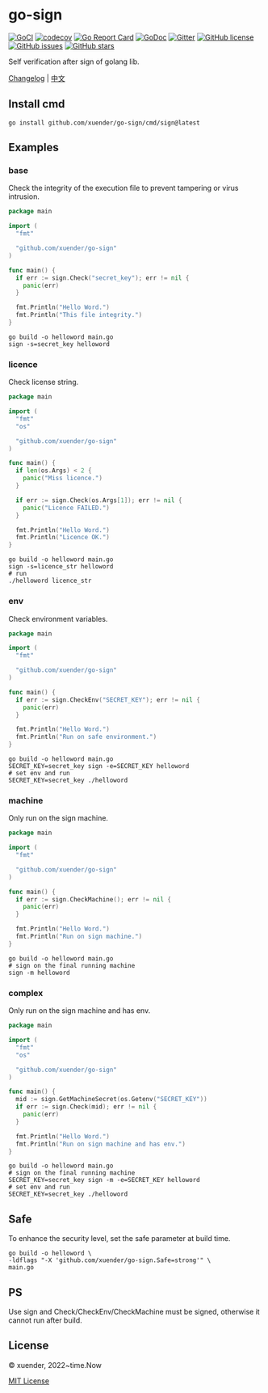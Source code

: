 # go-sign

[![GoCI](https://github.com/xuender/go-sign/workflows/Go/badge.svg)](https://github.com/xuender/go-sign/actions)
[![codecov](https://codecov.io/gh/xuender/go-sign/branch/main/graph/badge.svg?token=QL31K7FRZ6)](https://codecov.io/gh/xuender/go-sign)
[![Go Report Card](https://goreportcard.com/badge/github.com/xuender/go-sign)](https://goreportcard.com/report/github.com/xuender/go-sign)
[![GoDoc](https://godoc.org/github.com/xuender/go-sign?status.svg)](https://pkg.go.dev/github.com/xuender/go-sign)
[![Gitter](https://badges.gitter.im/xuender-go-sign/community.svg)](https://gitter.im/xuender-go-sign/community?utm_source=badge&utm_medium=badge&utm_campaign=pr-badge)
[![GitHub license](https://img.shields.io/github/license/xuender/go-sign)](https://github.com/xuender/go-sign/blob/main/LICENSE)
[![GitHub issues](https://img.shields.io/github/issues/xuender/go-sign)](https://github.com/xuender/go-sign/issues)
[![GitHub stars](https://img.shields.io/github/stars/xuender/go-sign)](https://github.com/xuender/go-sign/stargazers)

Self verification after sign of golang lib.

[Changelog](http://github.com/xuender/go-sign/blob/master/History.md) | [中文](http://github.com/xuender/go-sign/blob/master/README_CN.md)

## Install cmd

```shell
go install github.com/xuender/go-sign/cmd/sign@latest
```

## Examples

### base

Check the integrity of the execution file to prevent tampering or virus intrusion.

```go
package main

import (
  "fmt"

  "github.com/xuender/go-sign"
)

func main() {
  if err := sign.Check("secret_key"); err != nil {
    panic(err)
  }

  fmt.Println("Hello Word.")
  fmt.Println("This file integrity.")
}
```

```shell
go build -o helloword main.go
sign -s=secret_key helloword
```

### licence

Check license string.

```go
package main

import (
  "fmt"
  "os"

  "github.com/xuender/go-sign"
)

func main() {
  if len(os.Args) < 2 {
    panic("Miss licence.")
  }

  if err := sign.Check(os.Args[1]); err != nil {
    panic("Licence FAILED.")
  }

  fmt.Println("Hello Word.")
  fmt.Println("Licence OK.")
}
```

```shell
go build -o helloword main.go
sign -s=licence_str helloword
# run
./helloword licence_str
```

### env

Check environment variables.

```go
package main

import (
  "fmt"

  "github.com/xuender/go-sign"
)

func main() {
  if err := sign.CheckEnv("SECRET_KEY"); err != nil {
    panic(err)
  }

  fmt.Println("Hello Word.")
  fmt.Println("Run on safe environment.")
}
```

```shell
go build -o helloword main.go
SECRET_KEY=secret_key sign -e=SECRET_KEY helloword
# set env and run
SECRET_KEY=secret_key ./helloword
```

### machine

Only run on the sign machine.

```go
package main

import (
  "fmt"

  "github.com/xuender/go-sign"
)

func main() {
  if err := sign.CheckMachine(); err != nil {
    panic(err)
  }

  fmt.Println("Hello Word.")
  fmt.Println("Run on sign machine.")
}
```

```shell
go build -o helloword main.go
# sign on the final running machine
sign -m helloword
```

### complex

Only run on the sign machine and has env.

```go
package main

import (
  "fmt"
  "os"

  "github.com/xuender/go-sign"
)

func main() {
  mid := sign.GetMachineSecret(os.Getenv("SECRET_KEY"))
  if err := sign.Check(mid); err != nil {
    panic(err)
  }

  fmt.Println("Hello Word.")
  fmt.Println("Run on sign machine and has env.")
}
```

```shell
go build -o helloword main.go
# sign on the final running machine
SECRET_KEY=secret_key sign -m -e=SECRET_KEY helloword
# set env and run
SECRET_KEY=secret_key ./helloword
```

## Safe

To enhance the security level, set the safe parameter at build time.

```shell
go build -o helloword \
-ldflags "-X 'github.com/xuender/go-sign.Safe=strong'" \
main.go
```

## PS

Use sign and Check/CheckEnv/CheckMachine must be signed, otherwise it cannot run after build.

## License

© xuender, 2022~time.Now

[MIT License](https://github.com/xuender/go-sign/blob/master/License)
